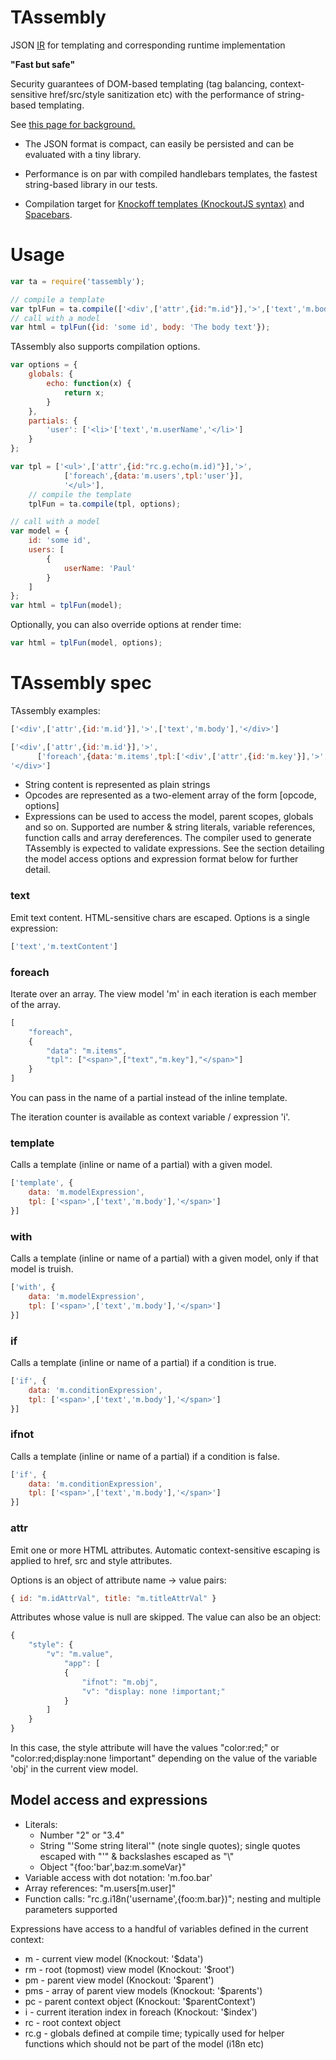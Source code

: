 TAssembly
=========

JSON
[IR](https://en.wikipedia.org/wiki/Intermediate_language#Intermediate_representation)
for templating and corresponding runtime implementation

**"Fast but safe"**

Security guarantees of DOM-based templating (tag balancing, context-sensitive
href/src/style sanitization etc) with the performance of string-based templating.

See
 [this page for background.](https://www.mediawiki.org/wiki/Requests_for_comment/HTML_templating_library/Knockout_-_Tassembly)

* The JSON format is compact, can easily be persisted and can be evaluated with
a tiny library.

* Performance is on par with compiled handlebars templates, the fastest
string-based library in our tests.

* Compilation target for [Knockoff templates
  (KnockoutJS syntax)](https://github.com/gwicke/knockoff) and
  [Spacebars](https://github.com/gwicke/TemplatePerf/tree/master/handlebars-htmljs-node/spacebars-qt).

Usage
=====
```javascript
var ta = require('tassembly');

// compile a template
var tplFun = ta.compile(['<div',['attr',{id:"m.id"}],'>',['text','m.body'],'</div>']);
// call with a model
var html = tplFun({id: 'some id', body: 'The body text'});
```

TAssembly also supports compilation options. 
```javascript
var options = {
    globals: {
        echo: function(x) {
            return x;
        }
    },
    partials: {
        'user': ['<li>'['text','m.userName','</li>']
    }
};

var tpl = ['<ul>',['attr',{id:"rc.g.echo(m.id)"}],'>',
            ['foreach',{data:'m.users',tpl:'user'}],
            '</ul>'],
    // compile the template
    tplFun = ta.compile(tpl, options);

// call with a model
var model = {
    id: 'some id',
    users: [
        {
            userName: 'Paul'
        }
    ]
};
var html = tplFun(model);
```

Optionally, you can also override options at render time:

```javascript
var html = tplFun(model, options);
```

TAssembly spec
==============
TAssembly examples:

```javascript
['<div',['attr',{id:'m.id'}],'>',['text','m.body'],'</div>']

['<div',['attr',{id:'m.id'}],'>',
      ['foreach',{data:'m.items',tpl:['<div',['attr',{id:'m.key'}],'>',['text','m.val'],'</div>']}],
'</div>']
```
* String content is represented as plain strings
* Opcodes are represented as a two-element array of the form [opcode, options]
* Expressions can be used to access the model, parent scopes, globals and so
  on. Supported are number & string literals, variable references, function
  calls and array dereferences. The compiler used to generate TAssembly is
  expected to validate expressions. See the section detailing the model access
  options and expression format below for further detail.

### text
Emit text content. HTML-sensitive chars are escaped. Options is a single
expression:
```javascript
['text','m.textContent']
```

### foreach
Iterate over an array. The view model 'm' in each iteration is each member of the
array.
```javascript
[
    "foreach",
    {
        "data": "m.items",
        "tpl": ["<span>",["text","m.key"],"</span>"]
    }
]
```
You can pass in the name of a partial instead of the inline template.

The iteration counter is available as context variable / expression 'i'.

### template
Calls a template (inline or name of a partial) with a given model.
```javascript
['template', { 
    data: 'm.modelExpression', 
    tpl: ['<span>',['text','m.body'],'</span>']
}]
```

### with
Calls a template (inline or name of a partial) with a given model, only if
that model is truish.
```javascript
['with', { 
    data: 'm.modelExpression', 
    tpl: ['<span>',['text','m.body'],'</span>']
}]
```
### if
Calls a template (inline or name of a partial) if a condition is true.
```javascript
['if', { 
    data: 'm.conditionExpression', 
    tpl: ['<span>',['text','m.body'],'</span>']
}]
```
### ifnot
Calls a template (inline or name of a partial) if a condition is false.
```javascript
['if', { 
    data: 'm.conditionExpression', 
    tpl: ['<span>',['text','m.body'],'</span>']
}]
```
### attr
Emit one or more HTML attributes. Automatic context-sensitive escaping is
applied to href, src and style attributes. 

Options is an object of attribute name -> value pairs:
```javascript
{ id: "m.idAttrVal", title: "m.titleAttrVal" }
```
Attributes whose value is null are skipped. The value can also be an object:
```javascript
{
    "style": {
        "v": "m.value",
            "app": [
            {
                "ifnot": "m.obj",
                "v": "display: none !important;"
            }
        ]
    }
}
```
In this case, the style attribute will have the values "color:red;" or
"color:red;display:none !important" depending on the value of the variable
'obj' in the current view model.


Model access and expressions
----------------------------
* Literals: 
  * Number "2" or "3.4"
  * String "'Some string literal'" (note single quotes); single quotes escaped
    with "\'" & backslashes escaped as "\\"
  * Object "{foo:'bar',baz:m.someVar}"
* Variable access with dot notation: 'm.foo.bar'
* Array references: "m.users[m.user]"
* Function calls: "rc.g.i18n('username',{foo:m.bar})"; nesting and multiple
  parameters supported

Expressions have access to a handful of variables defined in the current
context:
* m - current view model (Knockout: '$data')
* rm - root (topmost) view model (Knockout: '$root')
* pm - parent view model (Knockout: '$parent')
* pms - array of parent view models (Knockout: '$parents')
* pc - parent context object (Knockout: '$parentContext')
* i - current iteration index in foreach (Knockout: '$index')
* rc - root context object
* rc.g - globals defined at compile time; typically used for helper functions
  which should not be part of the model (i18n etc)
